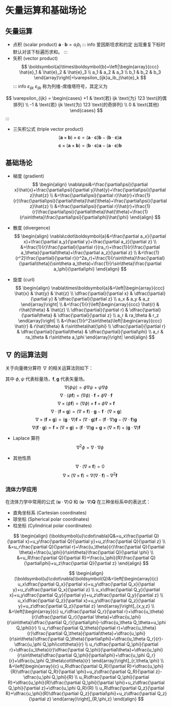 # 矢量运算和基础场论

## 矢量运算

- 点积 (scalar product) $\boldsymbol{a}\cdot\boldsymbol{b}=a_ib_i$
::: info 爱因斯坦求和约定
出现重复下标时默认对该下标遍历求和。
:::
- 矢积 (vector product)
$$
\boldsymbol{a}\times\boldsymbol{b}=\left|\begin{array}{ccc}
\hat{e}_1 & \hat{e}_2 & \hat{e}_3 \\
a_1 & a_2 & a_3 \\
b_1 & b_2 & b_3
\end{array}\right|=\varepsilon_{ijk}a_ib_j\hat{e}_k
$$
::: info $\varepsilon_{ijk}$
$\varepsilon_{ijk}$ 称为列维-席维塔符号，其定义为

$$
\varepsilon_{ijk} = 
\begin{cases}
+1 & \text{若} ijk \text{为} 123 \text{的偶排列} \\
-1 & \text{若} ijk \text{为} 123 \text{的奇排列} \\
0 & \text{其他}
\end{cases}
$$
:::

- 三矢积公式 (triple vector product)
$$
(\boldsymbol{a}\times\boldsymbol{b})\times\boldsymbol{c}=(\boldsymbol{a}\cdot\boldsymbol{c})\boldsymbol{b}-(\boldsymbol{b}\cdot\boldsymbol{c})\boldsymbol{a}
$$
$$
\boldsymbol{c}\times(\boldsymbol{a}\times\boldsymbol{b})=(\boldsymbol{b}\cdot\boldsymbol{c})\boldsymbol{a}-(\boldsymbol{a}\cdot\boldsymbol{c})\boldsymbol{b}
$$

## 基础场论

- 梯度 (gradient)
$$
\begin{align}
\nabla\psi&=\frac{\partial\psi}{\partial x}\hat{x}+\frac{\partial\psi}{\partial y}\hat{y}+\frac{\partial\psi}{\partial z}\hat{z} \\
&=\frac{\partial\psi}{\partial r}\hat{r}+\frac{1}{r}\frac{\partial\psi}{\partial\theta}\hat{\theta}+\frac{\partial\psi}{\partial z}\hat{z} \\
&=\frac{\partial\psi}{\partial r}\hat{r}+\frac{1}{r}\frac{\partial\psi}{\partial\theta}\hat{\theta}+\frac{1}{r\sin\theta}\frac{\partial\psi}{\partial\phi}\hat{\phi}
\end{align}
$$

- 散度 (divergence)
$$
\begin{align}
\nabla\cdot\boldsymbol{a}&=\frac{\partial a_x}{\partial x}+\frac{\partial a_y}{\partial y}+\frac{\partial a_z}{\partial z} \\
&=\frac{1}{r}\frac{\partial}{\partial r}(ra_r)+\frac{1}{r}\frac{\partial a_\theta}{\partial\theta}+\frac{\partial a_z}{\partial z} \\
&=\frac{1}{r^2}\frac{\partial}{\partial r}(r^2a_r)+\frac{1}{r\sin\theta}\frac{\partial}{\partial\theta}(\sin\theta a_\theta)+\frac{1}{r\sin\theta}\frac{\partial a_\phi}{\partial\phi}
\end{align}
$$

- 旋度 (curl)
$$
\begin{align}
\nabla\times\boldsymbol{a}&=\left|\begin{array}{ccc}
\hat{x} & \hat{y} & \hat{z} \\
\dfrac{\partial}{\partial x} & \dfrac{\partial}{\partial y} & \dfrac{\partial}{\partial z} \\
a_x & a_y & a_z
\end{array}\right| \\
&=\frac{1}{r}\left|\begin{array}{ccc}
\hat{r} & r\hat{\theta} & \hat{z} \\
\dfrac{\partial}{\partial r} & \dfrac{\partial}{\partial\theta} & \dfrac{\partial}{\partial z} \\
a_r & ra_\theta & r_z
\end{array}\right| \\
&=\frac{1}{r^2\sin\theta}\left|\begin{array}{ccc}
\hat{r} & r\hat{\theta} & r\sin\theta\hat{\phi} \\
\dfrac{\partial}{\partial r} & \dfrac{\partial}{\partial\theta} & \dfrac{\partial}{\partial\phi} \\
a_r & ra_\theta & r\sin\theta a_\phi
\end{array}\right|
\end{align}
$$

## $\nabla$ 的运算法则

关于向量微分算符 $\nabla$ 的相关运算法则如下：

其中 $\phi,\psi$ 代表标量场，$\boldsymbol{f},\boldsymbol{g}$ 代表矢量场。
$$
\nabla(\phi\psi)=\phi\nabla\psi+\psi\nabla\phi
$$
$$
\nabla\cdot(\phi\boldsymbol{f})=(\nabla\phi)\cdot\boldsymbol{f}+\phi\nabla\cdot\boldsymbol{f}
$$
$$
\nabla\times(\phi\boldsymbol{f})=(\nabla\phi)\times\boldsymbol{f}+\phi\nabla\times\boldsymbol{f}
$$
$$
\nabla\cdot(\boldsymbol{f}\times\boldsymbol{g})=(\nabla\times\boldsymbol{f})\cdot\boldsymbol{g}-\boldsymbol{f}\cdot(\nabla\times\boldsymbol{g})
$$
$$
\nabla\times(\boldsymbol{f}\times\boldsymbol{g})=(\boldsymbol{g}\cdot\nabla)\boldsymbol{f}+(\nabla\cdot\boldsymbol{g})\boldsymbol{f}-(\boldsymbol{f}\cdot\nabla)\boldsymbol{g}-(\nabla\cdot\boldsymbol{f})\boldsymbol{g}
$$
$$
\nabla(\boldsymbol{f}\cdot\boldsymbol{g})=\boldsymbol{f}\times(\nabla\times\boldsymbol{g})+(\boldsymbol{f}\cdot\nabla)\boldsymbol{g}+\boldsymbol{g}\times(\nabla\times\boldsymbol{f})+(\boldsymbol{g}\cdot\nabla)\boldsymbol{f}
$$

- Laplace 算符
$$
\nabla^2\phi=\nabla\cdot\nabla\phi
$$

- 其他性质
$$
\nabla\cdot(\nabla\times\boldsymbol{f})=0
$$
$$
\nabla\times(\nabla\times\boldsymbol{f})=\nabla(\nabla\cdot\boldsymbol{f})-\nabla^2\boldsymbol{f}
$$

### 流体力学应用

在流体力学中常用的公式 $(\boldsymbol{u}\cdot\nabla)Q$ 和 $(\boldsymbol{u}\cdot\nabla)\boldsymbol{Q}$ 在三种坐标系中的表达式：

- 直角坐标系 (Cartesian coordinates)
- 球坐标 (Spherical polar coordinates)
- 柱坐标 (Cylindrical polar coordinates)

$$
\begin{align}
(\boldsymbol{u}\cdot\nabla)Q&=u_x\frac{\partial Q}{\partial x}+u_y\frac{\partial Q}{\partial y}+u_z\frac{\partial Q}{\partial z} \\
&=u_r\frac{\partial Q}{\partial r}+\frac{u_\theta}{r}\frac{\partial Q}{\partial \theta}+\frac{u_\phi}{r\sin\theta}\frac{\partial Q}{\partial \phi} \\
&=u_R\frac{\partial Q}{\partial R}+\frac{u_\phi}{R}\frac{\partial Q}{\partial\phi}+u_z\frac{\partial Q}{\partial z}
\end{align}
$$

$$
\begin{align}
(\boldsymbol{u}\cdot\nabla)\boldsymbol{Q}&=\left[\begin{array}{c}
    u_x\dfrac{\partial Q_x}{\partial x}+u_y\dfrac{\partial Q_x}{\partial y}+u_z\dfrac{\partial Q_x}{\partial z} \\
    u_x\dfrac{\partial Q_y}{\partial x}+u_y\dfrac{\partial Q_y}{\partial y}+u_z\dfrac{\partial Q_y}{\partial z} \\
    u_x\dfrac{\partial Q_z}{\partial x}+u_y\dfrac{\partial Q_z}{\partial y}+u_z\dfrac{\partial Q_z}{\partial z}
    \end{array}\right]_{x,y,z} \\
&=\left[\begin{array}{c}
    u_r\dfrac{\partial Q_r}{\partial r}+\dfrac{u_\theta}{r}\dfrac{\partial Q_r}{\partial \theta}+\dfrac{u_\phi}{r\sin\theta}\dfrac{\partial Q_r}{\partial\phi}-\dfrac{u_\theta Q_\theta+u_\phi Q_\phi}{r} \\
    u_r\dfrac{\partial Q_\theta}{\partial r}+\dfrac{u_\theta}{r}\dfrac{\partial Q_\theta}{\partial\theta}+\dfrac{u_\phi}{r\sin\theta}\dfrac{\partial Q_\theta}{\partial\phi}+\dfrac{u_\theta Q_r}{r}-\dfrac{u_\phi Q_\phi\cot\theta}{r} \\
    u_r\dfrac{\partial Q_\phi}{\partial r}+\dfrac{u_\theta}{r}\dfrac{\partial Q_\phi}{\partial\theta}+\dfrac{u_\phi}{r\sin\theta}\dfrac{\partial Q_\phi}{\partial\phi}+\dfrac{u_\phi Q_r}{r}+\dfrac{u_\phi Q_\theta\cot\theta}{r}
\end{array}\right]_{r,\theta,\phi} \\
&=\left[\begin{array}{c}
    u_R\dfrac{\partial Q_R}{\partial R}+\dfrac{u_\phi}{R}\dfrac{\partial Q_R}{\partial \phi}+u_z\dfrac{\partial Q_R}{\partial z}-\dfrac{u_\phi Q_\phi}{R} \\
    u_R\dfrac{\partial Q_\phi}{\partial R}+\dfrac{u_\phi}{R}\dfrac{\partial Q_\phi}{\partial \phi}+u_z\dfrac{\partial Q_\phi}{\partial z}+\dfrac{u_\phi Q_R}{R} \\
    u_R\dfrac{\partial Q_z}{\partial R}+\dfrac{u_\phi}{R}\dfrac{\partial Q_z}{\partial\phi}+u_z\dfrac{\partial Q_z}{\partial z}
\end{array}\right]_{R,\phi,z}
\end{align}
$$
